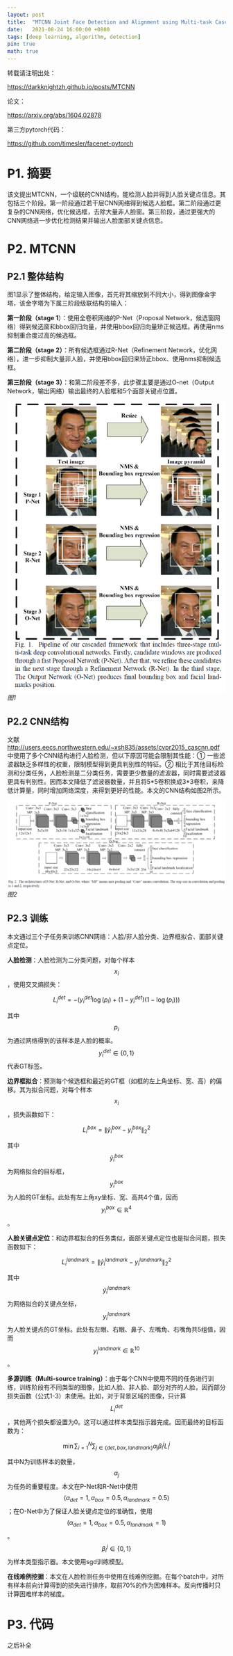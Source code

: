 ```yaml
---
layout: post
title:  "MTCNN Joint Face Detection and Alignment using Multi-task Cascaded Convolutional Networks(代码未添加)"
date:   2021-08-24 16:00:00 +0800
tags: [deep learning, algorithm, detection]
pin: true
math: true
---
```


<style> h1 { border-bottom: none } </style>

转载请注明出处：

<https://darkknightzh.github.io/posts/MTCNN>

论文：

<https://arxiv.org/abs/1604.02878>

第三方pytorch代码：

<https://github.com/timesler/facenet-pytorch>

# P1. 摘要

该文提出MTCNN，一个级联的CNN结构，能检测人脸并得到人脸关键点信息。其包括三个阶段。第一阶段通过若干层CNN网络得到候选人脸框。第二阶段通过更复杂的CNN网络，优化候选框，去除大量非人脸窗。第三阶段，通过更强大的CNN网络进一步优化检测结果并输出人脸面部关键点信息。

# P2. MTCNN

## P2.1 整体结构

图1显示了整体结构，给定输入图像，首先将其缩放到不同大小，得到图像金字塔，该金字塔为下属三阶段级联结构的输入：

**第一阶段（stage 1**）：使用全卷积网络的P-Net（Proposal Network，候选窗网络）得到候选窗和bbox回归向量，并使用bbox回归向量矫正候选框。再使用nms抑制重合度过高的候选框。

**第二阶段（stage 2）**：所有候选框通过R-Net（Refinement Network，优化网络），进一步抑制大量非人脸，并使用bbox回归来矫正bbox、使用nms抑制候选框。

**第三阶段（stage 3）**：和第二阶段差不多，此步骤主要是通过O-net（Output Network，输出网络）输出最终的人脸框和5个面部关键点位置。

![1](/assets/post/2021-08-24-MTCNN/1mtcnn.png)
_图1_

## P2.2 CNN结构

文献<http://users.eecs.northwestern.edu/~xsh835/assets/cvpr2015_cascnn.pdf>中使用了多个CNN结构进行人脸检测，但以下原因可能会限制其性能：① 一些滤波器缺乏多样性的权重，限制模型得到更具判别性的特征。② 相比于其他目标检测和分类任务，人脸检测是二分类任务，需要更少数量的滤波器，同时需要滤波器更具有判别性。因而本文降低了滤波器数量，并且将5\*5卷积换成3\*3卷积，来降低计算量，同时增加网络深度，来得到更好的性能。本文的CNN结构如图2所示。

![2](/assets/post/2021-08-24-MTCNN/2cnn.png)
_图2_


## P2.3 训练

本文通过三个子任务来训练CNN网络：人脸/非人脸分类、边界框拟合、面部关键点定位。

**人脸检测**：人脸检测为二分类问题，对每个样本
$${ {x}_{i}}$$
，使用交叉熵损失：

$$L_{i}^{det}=-\left( y_{i}^{det}\log \left( { {p}_{i}} \right)+\left( 1-y_{i}^{det} \right)\left( 1-\log \left( { {p}_{i}} \right) \right) \right) \tag{1}$$

其中
$${ {p}_{i}}$$
为通过网络得到的该样本是人脸的概率。
$$y_{i}^{det}\in \left\{ 0,1 \right\}$$
代表GT标签。

**边界框拟合**：预测每个候选框和最近的GT框（如框的左上角坐标、宽、高）的偏移。其为拟合问题，对每个样本
$${ {x}_{i}}$$
，损失函数如下：

$$L_{i}^{box}=\left\| \hat{y}_{i}^{box}-y_{i}^{box} \right\|_{2}^{2} \tag{2}$$

其中
$$\hat{y}_{i}^{box}$$为网络拟合的目标框，
$$y_{i}^{box}$$为人脸的GT坐标。此处有左上角xy坐标、宽、高共4个值，因而
$$y_{i}^{box}\in { {\mathbb{R}}^{4}}$$
。

**人脸关键点定位**：和边界框拟合的任务类似，面部关键点定位也是拟合问题，损失函数如下：

$$L_{i}^{landmark}=\left\| \hat{y}_{i}^{landmark}-y_{i}^{landmark} \right\|_{2}^{2} \tag{3}$$

其中
$$\hat{y}_{i}^{landmark}$$
为网络拟合的关键点坐标，
$$y_{i}^{landmark}$$
为人脸关键点的GT坐标。此处有左眼、右眼、鼻子、左嘴角、右嘴角共5组值，因而
$$y_{i}^{landmark}\in { {\mathbb{R}}^{10}}$$
。

**多源训练（Multi-source training）**：由于每个CNN中使用不同的任务进行训练，训练阶段有不同类型的图像，比如人脸、非人脸、部分对齐的人脸，因而部分损失函数（公式1-3）未使用。比如，对于背景区域的图像，只计算
$$L_{i}^{det}$$
，其他两个损失都设置为0。这可以通过样本类型指示器完成。因而最终的目标函数为：

$$\min \sum\nolimits_{i=1}^{N}{\sum\nolimits_{j\in \left\{ det,box,landmark \right\}}{ { {\alpha }_{j}}\beta _{i}^{j}L_{i}^{j}}} \tag{4}$$

其中N为训练样本的数量，
$${ {\alpha }_{j}}$$
为任务的重要程度。本文在P-Net和R-Net中使用
$$\left( { {\alpha }_{det}}=1,{ {\alpha }_{box}}=0.5,{ {\alpha }_{landmark}}=0.5 \right)$$
；在O-Net中为了保证人脸关键点定位的准确性，使用
$$\left( { {\alpha }_{det}}=1,{ {\alpha }_{box}}=0.5,{ {\alpha }_{landmark}}=1 \right)$$
。
$$\beta _{i}^{j}\in \left\{ 0,1 \right\}$$
为样本类型指示器。本文使用sgd训练模型。

**在线难例挖掘**：本文在人脸检测任务中使用在线难例挖掘。在每个batch中，对所有样本前向计算得到的损失进行排序，取前70%的作为困难样本。反向传播时只计算困难样本的梯度。

# P3. 代码

之后补全
